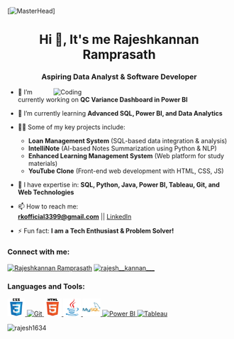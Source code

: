 [![MasterHead](https://miro.medium.com/v2/resize:fit:900/1*b29pJKZqp6Jxb3rd9QlJiw.png)]  
<h1 align="center">Hi 👋, It's me Rajeshkannan Ramprasath</h1>  
<h3 align="center">Aspiring Data Analyst & Software Developer</h3>  

<img align="right" alt="Coding" width="400" src="https://cdn.dribbble.com/users/1162077/screenshots/3848914/programmer.gif">  

- 🔭 I’m currently working on **QC Variance Dashboard in Power BI**  

- 🌱 I’m currently learning **Advanced SQL, Power BI, and Data Analytics**  

- 👨‍💻 Some of my key projects include:  
  - **Loan Management System** (SQL-based data integration & analysis)  
  - **IntelliNote** (AI-based Notes Summarization using Python & NLP)  
  - **Enhanced Learning Management System** (Web platform for study materials)  
  - **YouTube Clone** (Front-end web development with HTML, CSS, JS)  

- 🤝 I have expertise in: **SQL, Python, Java, Power BI, Tableau, Git, and Web Technologies**  

- 📫 How to reach me:  
  **rkofficial3399@gmail.com** || [LinkedIn](https://www.linkedin.com/in/rk1634)  

- ⚡ Fun fact: **I am a Tech Enthusiast & Problem Solver!**  

<h3 align="left">Connect with me:</h3>  
<p align="left">  
<a href="https://linkedin.com/in/rk1634" target="blank"><img align="center" src="https://raw.githubusercontent.com/rahuldkjain/github-profile-readme-generator/master/src/images/icons/Social/linked-in-alt.svg" alt="Rajeshkannan Ramprasath" height="30" width="40" /></a>  
<a href="https://instagram.com/rajesh__kannan___" target="blank"><img align="center" src="https://raw.githubusercontent.com/rahuldkjain/github-profile-readme-generator/master/src/images/icons/Social/instagram.svg" alt="rajesh__kannan___" height="30" width="40" /></a>  
</p>  

<h3 align="left">Languages and Tools:</h3>  
<p align="left">  
<a href="https://www.w3schools.com/css/" target="_blank" rel="noreferrer"> <img src="https://raw.githubusercontent.com/devicons/devicon/master/icons/css3/css3-original-wordmark.svg" alt="CSS3" width="40" height="40"/> </a>  
<a href="https://git-scm.com/" target="_blank" rel="noreferrer"> <img src="https://www.vectorlogo.zone/logos/git-scm/git-scm-icon.svg" alt="Git" width="40" height="40"/> </a>  
<a href="https://www.w3.org/html/" target="_blank" rel="noreferrer"> <img src="https://raw.githubusercontent.com/devicons/devicon/master/icons/html5/html5-original-wordmark.svg" alt="HTML5" width="40" height="40"/> </a>  
<a href="https://www.java.com" target="_blank" rel="noreferrer"> <img src="https://raw.githubusercontent.com/devicons/devicon/master/icons/java/java-original.svg" alt="Java" width="40" height="40"/> </a>  
<a href="https://www.mysql.com/" target="_blank" rel="noreferrer"> <img src="https://raw.githubusercontent.com/devicons/devicon/master/icons/mysql/mysql-original-wordmark.svg" alt="MySQL" width="40" height="40"/> </a>  
<a href="https://www.microsoft.com/en-us/power-platform/products/power-bi" target="_blank" rel="noreferrer"> <img src="https://upload.wikimedia.org/wikipedia/commons/c/cf/New_Power_BI_Logo.svg" alt="Power BI" width="40" height="40"/> </a>  
<a href="https://www.tableau.com/" target="_blank" rel="noreferrer"> <img src="https://upload.wikimedia.org/wikipedia/en/4/45/Tableau_Logo.png" alt="Tableau" width="40" height="40"/> </a>  
</p>  

<p><img align="center" src="https://github-readme-stats.vercel.app/api/top-langs?username=rajesh1634&show_icons=true&locale=en&layout=compact" alt="rajesh1634" /></p>  
